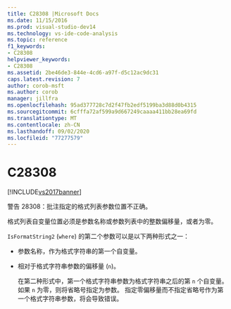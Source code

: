 ```yaml
---
title: C28308 |Microsoft Docs
ms.date: 11/15/2016
ms.prod: visual-studio-dev14
ms.technology: vs-ide-code-analysis
ms.topic: reference
f1_keywords:
- C28308
helpviewer_keywords:
- C28308
ms.assetid: 2be46de3-844e-4cd6-a97f-d5c12ac9dc31
caps.latest.revision: 7
author: corob-msft
ms.author: corob
manager: jillfra
ms.openlocfilehash: 95ad377728c7d2f47fb2edf5199ba3d88d0b4315
ms.sourcegitcommit: 6cfffa72af599a9d667249caaaa411bb28ea69fd
ms.translationtype: MT
ms.contentlocale: zh-CN
ms.lasthandoff: 09/02/2020
ms.locfileid: "77277579"
---
```

# <a name="c28308"></a>C28308
[!INCLUDE[vs2017banner](../includes/vs2017banner.md)]

警告 28308：批注指定的格式列表参数位置不正确。  
  
 格式列表自变量位置必须是参数名称或参数列表中的整数偏移量，或者为零。  
  
 `IsFormatString2` (`where`) 的第二个参数可以是以下两种形式之一：  
  
- 参数名称，作为格式字符串的第一个自变量。  
  
- 相对于格式字符串参数的偏移量 (`n`)。  
  
  在第二种形式中，第一个格式字符串参数为格式字符串之后的第 `n` 个自变量。 如果 `n` 为零，则将省略号指定为参数。 指定零偏移量而不指定省略号作为第一个格式字符串参数，将会导致错误。
